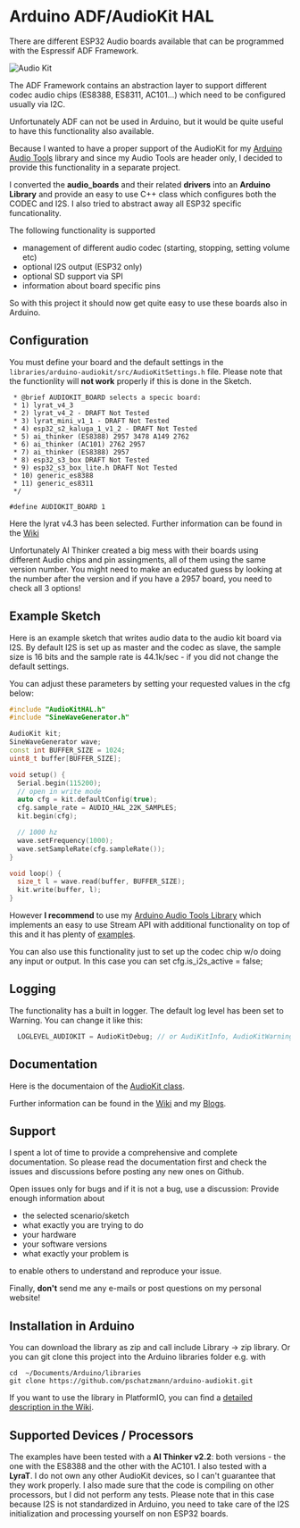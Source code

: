 # Arduino ADF/AudioKit HAL

There are different ESP32 Audio boards available that can be programmed with the Espressif ADF Framework.

<img src="https://pschatzmann.github.io/Resources/img/audio-toolkit.png" alt="Audio Kit" />

The ADF Framework contains an abstraction layer to support different codec audio chips (ES8388, ES8311, AC101...) which need to be configured usually via I2C. 

Unfortunately ADF can not be used in Arduino, but it would be quite useful to have this functionality also available.

Because I wanted to have a proper support of the AudioKit for my [Arduino Audio Tools](https://github.com/pschatzmann/arduino-audio-tools) library and since my Audio Tools are  header only, I decided to provide this functionality in a separate project.

I converted the __audio_boards__ and their related __drivers__ into an __Arduino Library__ and provide an easy to use C++ class which configures both the CODEC and I2S. I also tried to abstract away all ESP32 specific funcationality. 

The following functionality is supported

- management of different audio codec (starting, stopping, setting volume etc)
- optional I2S output (ESP32 only)
- optional SD support via SPI
- information about board specific pins

So with this project it should now get quite easy to use these boards also in Arduino. 

## Configuration

You must define your board and the default settings in the ```libraries/arduino-audiokit/src/AudioKitSettings.h``` file. Please note that the functionlity will __not work__ properly if this is done in the Sketch. 

```
 * @brief AUDIOKIT_BOARD selects a specic board:
 * 1) lyrat_v4_3
 * 2) lyrat_v4_2 - DRAFT Not Tested
 * 3) lyrat_mini_v1_1 - DRAFT Not Tested
 * 4) esp32_s2_kaluga_1_v1_2 - DRAFT Not Tested
 * 5) ai_thinker (ES8388) 2957 3478 A149 2762
 * 6) ai_thinker (AC101) 2762 2957
 * 7) ai_thinker (ES8388) 2957
 * 8) esp32_s3_box DRAFT Not Tested
 * 9) esp32_s3_box_lite.h DRAFT Not Tested
 * 10) generic_es8388
 * 11) generic_es8311
 */

#define AUDIOKIT_BOARD 1

```
Here the lyrat v4.3 has been selected. Further information can be found in the [Wiki](https://github.com/pschatzmann/arduino-audiokit/wiki)

Unfortunately AI Thinker created a big mess with their boards using different Audio chips and pin assingments, all of them using the same version number. You might need to make an educated guess by looking at the number after the version and if you have a 2957 board, you need to check all 3 options!


## Example Sketch

Here is an example sketch that writes audio data to the audio kit board via I2S. By default I2S is set up as master and the codec as slave, the sample size is 16 bits and the sample rate is 44.1k/sec - if you did not change the default settings. 

You can adjust these parameters by setting your requested values in the cfg below:

```C++
#include "AudioKitHAL.h"
#include "SineWaveGenerator.h"

AudioKit kit;
SineWaveGenerator wave;
const int BUFFER_SIZE = 1024;
uint8_t buffer[BUFFER_SIZE];

void setup() {
  Serial.begin(115200);
  // open in write mode
  auto cfg = kit.defaultConfig(true);
  cfg.sample_rate = AUDIO_HAL_22K_SAMPLES;
  kit.begin(cfg);

  // 1000 hz
  wave.setFrequency(1000);
  wave.setSampleRate(cfg.sampleRate());
}

void loop() {
  size_t l = wave.read(buffer, BUFFER_SIZE);
  kit.write(buffer, l);
}

```

However __I recommend__ to use my [Arduino Audio Tools Library](https://github.com/pschatzmann/arduino-audio-tools) which implements an easy to use Stream API with additional functionality   on top of this and it has plenty of [examples](https://github.com/pschatzmann/arduino-audio-tools/tree/main/examples/examples-audiokit).

You can also use this functionality just to set up the codec chip w/o doing any input or output. In this case you can set cfg.is_i2s_active = false; 
 
## Logging

The functionality has a built in logger. The default log level has been set to Warning. You can change it like this:

```C++
  LOGLEVEL_AUDIOKIT = AudioKitDebug; // or AudiKitInfo, AudioKitWarning, AudioKitError

```

## Documentation

Here is the documentaion of the [AudioKit class](https://pschatzmann.github.io/arduino-audiokit/html/classaudiokit_1_1_audio_kit.html).

Further information can be found in the [Wiki](https://github.com/pschatzmann/arduino-audiokit/wiki) and my [Blogs](https://www.pschatzmann.ch/home/tag/esp32audiokit/).

## Support

I spent a lot of time to provide a comprehensive and complete documentation.
So please read the documentation first and check the issues and discussions before posting any new ones on Github.

Open issues only for bugs and if it is not a bug, use a discussion: Provide enough information about 
- the selected scenario/sketch 
- what exactly you are trying to do
- your hardware
- your software versions
- what exactly your problem is

to enable others to understand and reproduce your issue.

Finally, __don't__ send me any e-mails or post questions on my personal website! 

## Installation in Arduino

You can download the library as zip and call include Library -> zip library. Or you can git clone this project into the Arduino libraries folder e.g. with

```
cd  ~/Documents/Arduino/libraries
git clone https://github.com/pschatzmann/arduino-audiokit.git

```

If you want to use the library in PlatformIO, you can find a [detailed description in the Wiki](https://github.com/pschatzmann/arduino-audiokit-hal/wiki/PlatformIO).


## Supported Devices / Processors

The examples have been tested with a __AI Thinker v2.2__: both versions - the one with the ES8388 and the other with the AC101. I also tested with a __LyraT__. I do not own any other AudioKit devices, so I can't guarantee that they work properly. I also made sure that the code is compiling on other processors, but I did not perform any tests. Please note that in this case because I2S is not standardized in Arduino, you need to take care of the I2S initialization  and processing yourself on non ESP32 boards.


